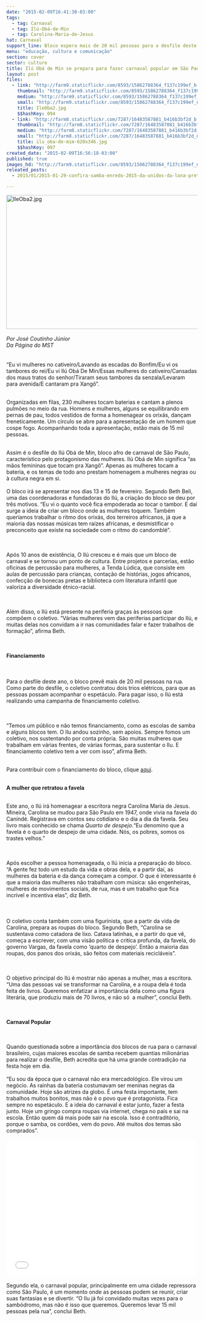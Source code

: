 ```yaml
---
date: "2015-02-09T16:41:30-03:00"
tags:
  - tag: Carnaval
  - tag: Ilú-Obá-de-Min
  - tag: Carolina-Maria-de-Jesus
hat: Carnaval
support_line: Bloco espera mais de 20 mil pessoas para o desfile deste ano. Escritora negra Carolina Maria de Jesus será homenageada.
menu: "educação, cultura e comunicação"
section: cover
sector: culture
title: Ilú Obá de Min se prepara para fazer carnaval popular em São Paulo
layout: post
files:
  - link: "http://farm9.staticflickr.com/8593/15862788364_f137c199ef_b.jpg"
    thumbnail: "http://farm9.staticflickr.com/8593/15862788364_f137c199ef_t.jpg"
    medium: "http://farm9.staticflickr.com/8593/15862788364_f137c199ef_z.jpg"
    small: "http://farm9.staticflickr.com/8593/15862788364_f137c199ef_n.jpg"
    title: IleOba2.jpg
    $$hashKey: 094
  - link: "http://farm8.staticflickr.com/7287/16483587881_b416b3bf2d_b.jpg"
    thumbnail: "http://farm8.staticflickr.com/7287/16483587881_b416b3bf2d_t.jpg"
    medium: "http://farm8.staticflickr.com/7287/16483587881_b416b3bf2d_z.jpg"
    small: "http://farm8.staticflickr.com/7287/16483587881_b416b3bf2d_n.jpg"
    title: ilu_oba-de-mim-620x346.jpg
    $$hashKey: 097
created_date: "2015-02-09T16:56:18-03:00"
published: true
images_hd: "http://farm9.staticflickr.com/8593/15862788364_f137c199ef_n.jpg"
releated_posts:
  - 2015/01/2015-01-29-confira-samba-enredo-2015-da-unidos-da-lona-preta.md

---
```

<p><img alt="IleOba2.jpg" height="353" src="http://farm9.staticflickr.com/8593/15862788364_f137c199ef_b.jpg" width="530" /><br />
<br />
<em>Por Jos&eacute; Coutinho J&uacute;nior<br />
Da P&aacute;gina do MST</em><br />
<br />
<br />
&ldquo;Eu vi mulheres no cativeiro/Lavando as escadas do Bonfim/Eu vi os tambores do rei/Eu vi Il&uacute; Ob&aacute; De Min/Essas mulheres do cativeiro/Cansadas dos maus tratos do senhor/Tiraram seus tambores da senzala/Levaram para avenida/E cantaram pra Xang&ocirc;&rdquo;.<br />
&nbsp;</p>

<p>Organizadas em filas, 230 mulheres tocam baterias e cantam a plenos pulm&otilde;es no meio da rua. Homens e mulheres, alguns se equilibrando em pernas de pau, todos vestidos de forma a homenagear os orix&aacute;s, dan&ccedil;am freneticamente. Um c&iacute;rculo se abre para a apresenta&ccedil;&atilde;o de um homem que cospe fogo. Acompanhando toda a apresenta&ccedil;&atilde;o, est&atilde;o mais de 15 mil pessoas. &nbsp;<br />
&nbsp;</p>

<p>Assim &eacute; o desfile do Il&uacute; Ob&aacute; de Min, bloco afro de carnaval de S&atilde;o Paulo, caracter&iacute;stico pelo protagonismo das mulheres. Il&uacute; Ob&aacute; de Min significa &ldquo;as m&atilde;os femininas que tocam pra Xang&ocirc;&rdquo;. Apenas as mulheres tocam a bateria, e os temas de todo ano prestam homenagem a mulheres negras ou &agrave; cultura negra em si.<br />
<br />
O bloco ir&aacute; se apresentar nos dias 13 e 15 de fevereiro. Segundo Beth Beli, uma das coordenadoras e fundadoras do Il&uacute;, a cria&ccedil;&atilde;o do bloco se deu por tr&ecirc;s motivos. &ldquo;Eu vi o quanto voc&ecirc; fica empoderada ao tocar o tambor. E da&iacute; surge a ideia de criar um bloco onde as mulheres toquem. Tamb&eacute;m quer&iacute;amos trabalhar o ritmo dos orix&aacute;s, dos terreiros africanos, j&aacute; que a maioria das nossas m&uacute;sicas tem ra&iacute;zes africanas, e desmistificar o preconceito que existe na sociedade com o ritmo do candombl&eacute;&rdquo;.<br />
<br />
&nbsp;</p>

<p>Ap&oacute;s 10 anos de exist&ecirc;ncia, O Il&uacute; cresceu e &eacute; mais que um bloco de carnaval e se tornou um ponto de cultura. Entre projetos e parcerias, est&atilde;o oficinas de percuss&atilde;o para mulheres, a Tenda L&uacute;dica, que consiste em aulas de percuss&atilde;o para crian&ccedil;as, conta&ccedil;&atilde;o de hist&oacute;rias, jogos africanos, confec&ccedil;&atilde;o de bonecas pretas e biblioteca com literatura infantil que valoriza a diversidade &eacute;tnico-racial.<br />
<br />
&nbsp;</p>

<p>Al&eacute;m disso, o Il&uacute; est&aacute; presente na periferia gra&ccedil;as &agrave;s pessoas que comp&otilde;em o coletivo. &ldquo;V&aacute;rias mulheres vem das periferias participar do Il&uacute;, e muitas delas nos convidam a ir nas comunidades falar e fazer trabalhos de forma&ccedil;&atilde;o&rdquo;, afirma Beth.<br />
<br />
&nbsp;</p>

<p><strong>Financiamento </strong><br />
<br />
<br />
<br />
Para o desfile deste ano, o bloco prev&ecirc; mais de 20 mil pessoas na rua. Como parte do desfile, o coletivo contratou dois trios el&eacute;tricos, para que as pessoas possam acompanhar o espet&aacute;culo. Para pagar isso, o Il&uacute; est&aacute; realizando uma campanha de financiamento coletivo.<br />
<br />
&nbsp;</p>

<p>&ldquo;Temos um p&uacute;blico e n&atilde;o temos financiamento, como as escolas de samba e alguns blocos tem. O Ilu andou sozinho, sem apoios. Sempre fomos um coletivo, nos sustentando por conta pr&oacute;pria. S&atilde;o muitas mulheres que trabalham em v&aacute;rias frentes, de v&aacute;rias formas, para sustentar o Ilu. E financiamento coletivo tem a ver com isso&rdquo;, afirma Beth.<br />
&nbsp;</p>

<p>Para contribuir com o financiamento do bloco, clique <a href="http://www.catarse.me/pt/iluobademincarnaval2015">aqui</a>.</p>

<p><br />
<strong>A mulher que retratou a favela</strong><br />
&nbsp;</p>

<p>Este ano, o Il&uacute; ir&aacute; homenagear a escritora negra Carolina Maria de Jesus. Mineira, Carolina se mudou para S&atilde;o Paulo em 1947, onde vivia na favela do Canind&eacute;. Registrava em contos seu cotidiano e o dia a dia da favela. Seu livro mais conhecido se chama <em>Quarto de despejo</em>.&ldquo;Eu denomino que a favela &eacute; o quarto de despejo de uma cidade. N&oacute;s, os pobres, somos os trastes velhos.&rdquo; &nbsp;<br />
<br />
&nbsp;</p>

<p>Ap&oacute;s escolher a pessoa homenageada, o Il&uacute; inicia a prepara&ccedil;&atilde;o do bloco. &ldquo;A gente fez todo um estudo da vida e obras dela, e a partir da&iacute;, as mulheres da bateria e da dan&ccedil;a come&ccedil;am a compor. O que &eacute; interessante &eacute; que a maioria das mulheres n&atilde;o trabalham com m&uacute;sica: s&atilde;o engenheiras, mulheres de movimentos sociais, de rua, mas &eacute; um trabalho que fica incr&iacute;vel e incentiva elas&rdquo;, diz Beth.<br />
<br />
<br />
<br />
O coletivo conta tamb&eacute;m com uma figurinista, que a partir da vida de Carolina, prepara as roupas do bloco. Segundo Beth, &ldquo;Carolina se sustentava como catadora de lixo. Catava latinhas, e a partir do que v&ecirc;, come&ccedil;a a escrever, com uma vis&atilde;o pol&iacute;tica e critica profunda, da favela, do governo Vargas, da favela como &lsquo;quarto de despejo&rsquo;. Ent&atilde;o a maioria das roupas, dos panos dos orix&aacute;s, s&atilde;o feitos com materiais recicl&aacute;veis&rdquo;.<br />
<br />
&nbsp;</p>

<p>O objetivo principal do Il&uacute; &eacute; mostrar n&atilde;o apenas a mulher, mas a escritora. &ldquo;Uma das pessoas vai se transformar na Carolina, e a roupa dela &eacute; toda feita de livros. Queremos enfatizar a import&acirc;ncia dela como uma figura liter&aacute;ria, que produziu mais de 70 livros, e n&atilde;o s&oacute;&nbsp; a mulher&rdquo;, conclui Beth.<br />
<br />
&nbsp;</p>

<p><strong>Carnaval Popular</strong><br />
<br />
&nbsp;</p>

<p>Quando questionada sobre a import&acirc;ncia dos blocos de rua para o carnaval brasileiro, cujas maiores escolas de samba recebem quantias milion&aacute;rias para realizar o desfile, Beth acredita que h&aacute; uma grande contradi&ccedil;&atilde;o na festa hoje em dia.<br />
<br />
&ldquo;Eu sou da &eacute;poca que o carnaval n&atilde;o era mercadol&oacute;gico. Ele virou um neg&oacute;cio. As rainhas da bateria costumavam ser meninas negras da comunidade. Hoje s&atilde;o atrizes da globo. &Eacute; uma festa importante, tem trabalhos muitos bonitos, mas n&atilde;o &eacute; o povo que &eacute; protagonista. Fica sempre no espet&aacute;culo. E a ideia do carnaval &eacute; estar junto, fazer a festa junto. Hoje um gringo compra roupas via internet, chega no pa&iacute;s e sai na escola. Ent&atilde;o quem d&aacute; mais pode sair na escola. Isso &eacute; contradit&oacute;rio, porque o samba, os cord&otilde;es, vem do povo. At&eacute; muitos dos temas s&atilde;o comprados&rdquo;.<br />
<br />
<iframe allowfullscreen="" frameborder="0" height="360" src="//www.youtube.com/embed/vgzFGaCUFDo" width="500"></iframe></p>

<p>Segundo ela, o carnaval popular, principalmente em uma cidade repressora como S&atilde;o Paulo, &eacute; um momento onde as pessoas podem se reunir, criar suas fantasias e se divertir. &ldquo;O Ilu j&aacute; foi convidado muitas vezes para o samb&oacute;dromo, mas n&atilde;o &eacute; isso que queremos. Queremos levar 15 mil pessoas pela rua&rdquo;, conclui Beth.</p>
